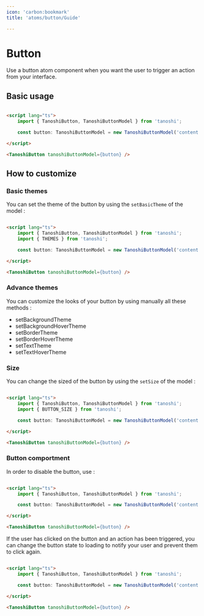 ```yaml
---
icon: 'carbon:bookmark'
title: 'atoms/button/Guide'

---
```


# Button

Use a button atom component when you want the user to trigger an action from your interface.

## Basic usage

```html

<script lang="ts">
    import { TanoshiButton, TanoshiButtonModel } from 'tanoshi';

    const button: TanoshiButtonModel = new TanoshiButtonModel('content');

</script>

<TanoshiButton tanoshiButtonModel={button} />

```

## How to customize

### Basic themes

You can set the theme of the button by using the `setBasicTheme` of the model : 

```html

<script lang="ts">
    import { TanoshiButton, TanoshiButtonModel } from 'tanoshi';
    import { THEMES } from 'tanoshi';

    const button: TanoshiButtonModel = new TanoshiButtonModel('content').setBasicTheme(THEMES.Secondary);

</script>

<TanoshiButton tanoshiButtonModel={button} />

```

### Advance themes

You can customize the looks of your button by using manually all these methods : 

 * setBackgroundTheme
 * setBackgroundHoverTheme
 * setBorderTheme
 * setBorderHoverTheme
 * setTextTheme
 * setTextHoverTheme


### Size

You can change the sized of the button by using the `setSize` of the model : 

```html

<script lang="ts">
    import { TanoshiButton, TanoshiButtonModel } from 'tanoshi';
    import { BUTTON_SIZE } from 'tanoshi';

    const button: TanoshiButtonModel = new TanoshiButtonModel('content').setSize(BUTTON_SIZE.Block);

</script>

<TanoshiButton tanoshiButtonModel={button} />

```

### Button comportment

In order to disable the button, use : 

```html

<script lang="ts">
    import { TanoshiButton, TanoshiButtonModel } from 'tanoshi';

    const button: TanoshiButtonModel = new TanoshiButtonModel('content').setIsDisabled(true);

</script>

<TanoshiButton tanoshiButtonModel={button} />

```

If the user has clicked on the button and an action has been triggered, you can change the button state to loading to notify your user and prevent them to click again.

```html

<script lang="ts">
    import { TanoshiButton, TanoshiButtonModel } from 'tanoshi';

    const button: TanoshiButtonModel = new TanoshiButtonModel('content').setLoaderOn();

</script>

<TanoshiButton tanoshiButtonModel={button} />

```